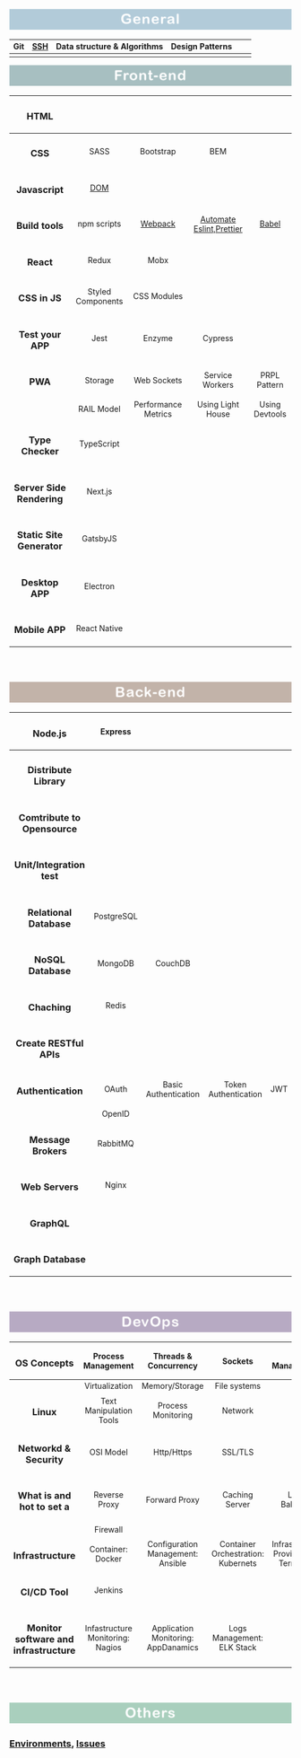 ![frontend](./img/general.png)

| Git  | [**SSH**](https://github.com/norvca/environments#ssh) | Data structure & Algorithms | Design Patterns |      |      |
| :--: | :---------------------------------------------------: | :-------------------------: | :-------------: | :--: | :--: |
|      |                                                       |                             |                 |      |      |


![frontend](./img/frontend.png)

|         <h3>HTML</h3>          |                                                  |                                                              |                                                              |                                                            |
| :----------------------------: | :----------------------------------------------: | :----------------------------------------------------------: | :----------------------------------------------------------: | :--------------------------------------------------------: |
|          <h3>CSS</h3>          |                       SASS                       |                          Bootstrap                           |                             BEM                              |                                                            |
|      <h3>Javascript</h3>       | [DOM](https://github.com/norvca/notes/issues/21) |                                                              |                                                              |                                                            |
|      <h3>Build tools</h3>      |                   npm scripts                    | [Webpack](https://github.com/issues?q=is%3Aopen+is%3Aissue+author%3Anorvca+archived%3Afalse+label%3AWebpack) | [Automate Eslint,Prettier](https://github.com/norvca/dailyProgress/issues/31) | [Babel](https://github.com/norvca/dailyProgress/issues/75) |
|         <h3>React</h3>         |                      Redux                       |                             Mobx                             |                                                              |                                                            |
|       <h3>CSS in JS</h3>       |                Styled Components                 |                         CSS Modules                          |                                                              |                                                            |
|     <h3>Test your APP</h3>     |                       Jest                       |                            Enzyme                            |                           Cypress                            |                                                            |
|          <h3>PWA</h3>          |                     Storage                      |                         Web Sockets                          |                       Service Workers                        |                        PRPL Pattern                        |
|                                |                    RAIL Model                    |                     Performance Metrics                      |                      Using Light House                       |                       Using Devtools                       |
|     <h3>Type Checker</h3>      |                    TypeScript                    |                                                              |                                                              |                                                            |
| <h3>Server Side Rendering</h3> |                     Next.js                      |                                                              |                                                              |                                                            |
| <h3>Static Site Generator</h3> |                     GatsbyJS                     |                                                              |                                                              |                                                            |
|      <h3>Desktop APP</h3>      |                     Electron                     |                                                              |                                                              |                                                            |
|      <h3>Mobile APP</h3>       |                   React Native                   |                                                              |                                                              |                                                            |

<br><br>


![baclend](./img/backend.png)

|         <h3>Node.js</h3>          |  Express   |                      |                      |      |
| :-------------------------------: | :--------: | :------------------: | :------------------: | ---- |
|    <h3>Distribute Library</h3>    |            |                      |                      |      |
| <h3>Comtribute to Opensource</h3> |            |                      |                      |      |
|  <h3>Unit/Integration test</h3>   |            |                      |                      |      |
|   <h3>Relational Database</h3>    | PostgreSQL |                      |                      |      |
|      <h3>NoSQL Database</h3>      |  MongoDB   |       CouchDB        |                      |      |
|         <h3>Chaching</h3>         |   Redis    |                      |                      |      |
|   <h3>Create RESTful APIs</h3>    |            |                      |                      |      |
|      <h3>Authentication</h3>      |   OAuth    | Basic Authentication | Token Authentication | JWT  |
|                                   |   OpenID   |                      |                      |      |
|     <h3>Message Brokers</h3>      |  RabbitMQ  |                      |                      |      |
|       <h3>Web Servers</h3>        |   Nginx    |                      |                      |      |
|         <h3>GraphQL</h3>          |            |                      |                      |      |
|      <h3>Graph Database</h3>      |            |                      |                      |      |


<br><br>


![devops](./img/devops.png)

|             <h3>OS Concepts</h3>             |        Process Management        |        Threads & Concurrency        |              Sockets               |             I/O Management             |
| :------------------------------------------: | :------------------------------: | :---------------------------------: | :--------------------------------: | :------------------------------------: |
|                                              |          Virtualization          |           Memory/Storage            |            File systems            |                                        |
|                <h3>Linux</h3>                |     Text Manipulation Tools      |         Process Monitoring          |              Network               |                                        |
|         <h3>Networkd & Security</h3>         |            OSI Model             |             Http/Https              |              SSL/TLS               |                                        |
|      <h3>What is and hot to set a</h3>       |          Reverse Proxy           |            Forward Proxy            |           Caching Server           |             Load Balancer              |
|                                              |             Firewall             |                                     |                                    |                                        |
|           <h3>Infrastructure</h3>            |        Container: Docker         |  Configuration Management: Ansible  | Container Orchestration: Kubernets | Infrastructure Provisioning: Terraform |
|             <h3>CI/CD Tool</h3>              |             Jenkins              |                                     |                                    |                                        |
| <h3>Monitor software and infrastructure</h3> | Infastructure Monitoring: Nagios | Application Monitoring: AppDanamics |     Logs Management: ELK Stack     |                                        |

<br><br>

![others](./img/others.png)

### [Environments](https://github.com/norvca/environments#environments), [Issues](https://github.com/norvca/issues#issues)
